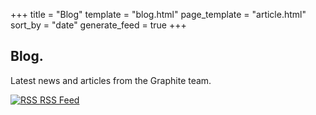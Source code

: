 +++
title = "Blog"
template = "blog.html"
page_template = "article.html"
sort_by = "date"
generate_feed = true
+++

<section id="intro" class="section-row">
<div class="section">

# Blog.

<div class="left-right-split">

Latest news and articles from the Graphite team.

<p class="feed">
	<a href="/blog/rss.xml">
		<img class="icon" src="https://static.graphite.rs/icons/feed.svg" alt="RSS" />
		<span class="link arrow">RSS Feed</span>
	</a>
</p>

</div>

</div>
</section>
